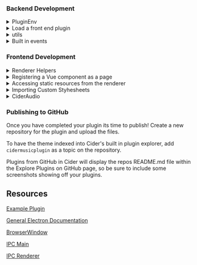### Backend Development

<details>
<summary markdown="span">PluginEnv</summary>

When plugins are loaded in Cider the `constructor()` in the plugin class is passed a `PluginEnv` object, this object contains:
* `app` - The Electron app
* `store` - Electron Store
* `utils` - Cider utils
* `win` - The renderer window
* `dir` - Path to the plugin directory
* `dirName` - Plugin directory name

</details>

<details>
<summary markdown="span">Load a front end plugin</summary>

To load a front end plugin (typically named `index.frontend.js`) from `index.js`
`PluginEnv.utils.loadJSFrontend(path: string)` is used.

Example: `PluginEnv.utils.loadJSFrontend(path.join(PluginEnv.dir, "index.frontend.js"))`

</details>

<details>
<summary markdown="span">utils</summary>

* `getPath(path: string)` - Returns path used by Cider by name.
    * `srcPath` - src/ folder
    * `rendererPath` - renderer/ folder
    * `mainPath` - main/ path
    * `resourcePath` - resources/ path
    * `i18nPath` - i18n/ path
    * `ciderCache` - Cider cache path
    * `themes` - Themes
    * `plugins` - Plugins
* `getLocale(language: string, key: string)`
    * Fetches the i18n locale for the given language.
* `getStoreValue(key: string)`
    * Gets a store value
* `getStore()`
    * Returns store
* `setStoreValue(key: string, value: any)`
    * Sets a store value
* `getWindow()`
    * Gets the renderer window
* `loadJSFrontend(path: string)`
    * Loads a JavaScript file into the renderer, this is the main method of loading front end plugins.
* `playback.` - Controls playback
    * `.play()` - Play
    * `.pause()` - Pause
    * `.playPause()` - Toggles playback
    * `.next()` - Next track in queue
    * `.previous()` - Previous track in queue

</details>

<details>
<summary markdown="span">Built in events</summary>

Cider plugins support these methods by default, however more can be made with the use of ipcMain and ipcRenderer

* `onReady(win)` - (Required) Executes when the back end is ready
* `onRendererReady()` - Executes when the renderer has finished loading (app.init())
* `onPlaybackStateDidChange(attributes)` - Executes when playback state changes, passes song attributes
* `onNowPlayingItemDidChange(attributes)` - Executes when song changes, passes song attributes
* `onBeforeQuit` - Executes before Cider quits

</details>

### Frontend Development

<details>
<summary markdown="span">Renderer Helpers</summary>

* `CiderFrontAPI.*`
<details>
<summary>Objects</summary>

* `MenuEntry`
    * `id` - Entry ID for querying
    * `name` - The entry text
    * `onClick` - On click event
</details>

* `AddMenuEntry(entry: CiderFrontAPI.Objects.MenuEntry)` - Add an entry to the Cider menu
* `StyleSheets`
    - Add(href: string) - Load a `.less` stylesheet from a URL

</details>

<details>
<summary markdown="span">Registering a Vue component as a page</summary>

Registering a Vue component is done by adding `plugin.` to the front of the component name.
Pages can then be loaded with `app.appRoute("plugin/<component name without plugin.>")`

</details>

<details>
<summary markdown="span">Accessing static resources from the renderer</summary>

Additional resources in the plugins such as images and other files can be accessed with methods like `fetch()` from `./plugins/:packageName/:file` this resolves to `http://localhost:{port}/plugins/:packageName/:file`

`:packageName` refers to the `name` property in package.json for the plugin.

</details>


<details>
<summary markdown="span">Importing Custom Styhesheets</summary>

Example:

`CiderFrontAPI.StyleSheets.Add("./plugins/:packageName/mystylesheet.less")`

`:packageName` refers to the `name` property in package.json for the plugin.

</details>


<details>
<summary>CiderAudio</summary>

__Note: CiderAudio requires Advanced Audio Functionality to be enabled in the app settings.__

Cider features a custom audio stack, available in the renderer.


* `CiderAudio.context` - Primary AudioContext
* `CiderAudio.source` - Audio Source

CiderAudio contains the following nodes:
* `CiderAudio.audioNodes.gainNode` - Main gain node
* `CiderAudio.audioNodes.spatialNode` - Used by audio spatialization
* `CiderAudio.audioNodes.audioBands` - Used by EQ
* `CiderAudio.audioNodes.vibrantbassNode` - Used to deliver vibrant bass functionality
* `CiderAudio.audioNodes.llpw` - Used by Cider Adrenaline Processor (CAP)
* `CiderAudio.audioNodes.analogWarmth` - Used by Analog Warmth

### audio.js explained
https://github.com/ciderapp/Cider/blob/develop/src/renderer/audio/audio.js

CiderAudio initializes with `CiderAudio.hierarchical_loading()`
Inside the loading process, all audioNodes are cleared and re-initialized and chained based on what the user has enabled.
The designed hierarchy for loading audio functions is as follows:

* `h1 item` - AudioBand (final output)
* `h2 item 1` - AudioBands vibrantbass_h2_1() (vibrant bass node)
* `h2 item 2` - llpw_h2_2() (CiderAudio.audioNodes.llpw)
* `h2 item 3` - analogWarmth_h2_3() (CiderAudio.audioNodes.analogWarmth)
* Spatial Node is always the last node in the chain

</details>

### Publishing to GitHub
Once you have completed your plugin its time to publish!
Create a new repository for the plugin and upload the files.

To have the theme indexed into Cider's built in plugin explorer, add `cidermusicplugin` as a topic on the repository.

Plugins from GitHub in Cider will display the repos README.md file within the Explore Plugins on GitHub page, so be sure to include some screenshots showing off your plugins.

## Resources
[Example Plugin](https://github.com/ciderapp/plugin-schema-poc/tree/main/v2_plugin)

[General Electron Documentation](https://www.electronjs.org/docs/latest/api/app)

[BrowserWindow](https://www.electronjs.org/docs/latest/api/browser-window)

[IPC Main](https://www.electronjs.org/docs/latest/api/ipc-main)

[IPC Renderer](https://www.electronjs.org/docs/latest/api/ipc-renderer)

